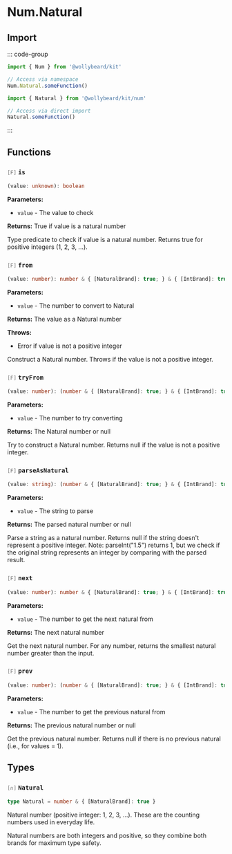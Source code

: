 # Num.Natural

## Import

::: code-group

```typescript [Namespace]
import { Num } from '@wollybeard/kit'

// Access via namespace
Num.Natural.someFunction()
```

```typescript [Barrel]
import { Natural } from '@wollybeard/kit/num'

// Access via direct import
Natural.someFunction()
```

:::

## Functions

### <span style="opacity: 0.6; font-weight: normal; font-size: 0.85em;">`[F]`</span> `is`

```typescript
(value: unknown): boolean
```

<SourceLink href="https://github.com/jasonkuhrt/kit/blob/main/./src/domains/num/natural/natural.ts#L47" />

**Parameters:**

- `value` - The value to check

**Returns:** True if value is a natural number

Type predicate to check if value is a natural number. Returns true for positive integers (1, 2, 3, ...).

### <span style="opacity: 0.6; font-weight: normal; font-size: 0.85em;">`[F]`</span> `from`

```typescript
(value: number): number & { [NaturalBrand]: true; } & { [IntBrand]: true; } & { [PositiveBrand]: true; }
```

<SourceLink href="https://github.com/jasonkuhrt/kit/blob/main/./src/domains/num/natural/natural.ts#L68" />

**Parameters:**

- `value` - The number to convert to Natural

**Returns:** The value as a Natural number

**Throws:**

- Error if value is not a positive integer

Construct a Natural number. Throws if the value is not a positive integer.

### <span style="opacity: 0.6; font-weight: normal; font-size: 0.85em;">`[F]`</span> `tryFrom`

```typescript
(value: number): (number & { [NaturalBrand]: true; } & { [IntBrand]: true; } & { [PositiveBrand]: true; }) | null
```

<SourceLink href="https://github.com/jasonkuhrt/kit/blob/main/./src/domains/num/natural/natural.ts#L91" />

**Parameters:**

- `value` - The number to try converting

**Returns:** The Natural number or null

Try to construct a Natural number. Returns null if the value is not a positive integer.

### <span style="opacity: 0.6; font-weight: normal; font-size: 0.85em;">`[F]`</span> `parseAsNatural`

```typescript
(value: string): (number & { [NaturalBrand]: true; } & { [IntBrand]: true; } & { [PositiveBrand]: true; }) | null
```

<SourceLink href="https://github.com/jasonkuhrt/kit/blob/main/./src/domains/num/natural/natural.ts#L112" />

**Parameters:**

- `value` - The string to parse

**Returns:** The parsed natural number or null

Parse a string as a natural number. Returns null if the string doesn't represent a positive integer. Note: parseInt("1.5") returns 1, but we check if the original string represents an integer by comparing with the parsed result.

### <span style="opacity: 0.6; font-weight: normal; font-size: 0.85em;">`[F]`</span> `next`

```typescript
(value: number): number & { [NaturalBrand]: true; } & { [IntBrand]: true; } & { [PositiveBrand]: true; }
```

<SourceLink href="https://github.com/jasonkuhrt/kit/blob/main/./src/domains/num/natural/natural.ts#L135" />

**Parameters:**

- `value` - The number to get the next natural from

**Returns:** The next natural number

Get the next natural number. For any number, returns the smallest natural number greater than the input.

### <span style="opacity: 0.6; font-weight: normal; font-size: 0.85em;">`[F]`</span> `prev`

```typescript
(value: number): (number & { [NaturalBrand]: true; } & { [IntBrand]: true; } & { [PositiveBrand]: true; }) | null
```

<SourceLink href="https://github.com/jasonkuhrt/kit/blob/main/./src/domains/num/natural/natural.ts#L154" />

**Parameters:**

- `value` - The number to get the previous natural from

**Returns:** The previous natural number or null

Get the previous natural number. Returns null if there is no previous natural (i.e., for values = 1).

## Types

### <span style="opacity: 0.6; font-weight: normal; font-size: 0.85em;">`[∩]`</span> `Natural`

```typescript
type Natural = number & { [NaturalBrand]: true }
```

<SourceLink href="https://github.com/jasonkuhrt/kit/blob/main/./src/domains/num/natural/natural.ts#L31" />

Natural number (positive integer: 1, 2, 3, ...). These are the counting numbers used in everyday life.

Natural numbers are both integers and positive, so they combine both brands for maximum type safety.
